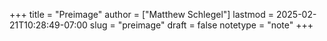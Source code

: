 +++
title = "Preimage"
author = ["Matthew Schlegel"]
lastmod = 2025-02-21T10:28:49-07:00
slug = "preimage"
draft = false
notetype = "note"
+++
